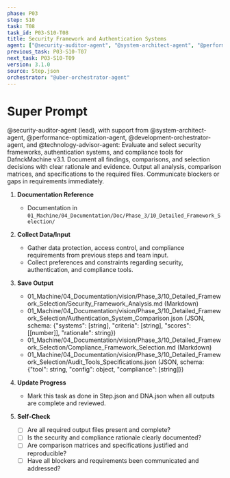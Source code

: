 ```yaml
---
phase: P03
step: S10
task: T08
task_id: P03-S10-T08
title: Security Framework and Authentication Systems
agent: ["@security-auditor-agent", "@system-architect-agent", "@performance-optimization-agent", "@development-orchestrator-agent", "@technology-advisor-agent"]
previous_task: P03-S10-T07
next_task: P03-S10-T09
version: 3.1.0
source: Step.json
orchestrator: "@uber-orchestrator-agent"
---
```


# Super Prompt
@security-auditor-agent (lead), with support from @system-architect-agent, @performance-optimization-agent, @development-orchestrator-agent, and @technology-advisor-agent: Evaluate and select security frameworks, authentication systems, and compliance tools for DafnckMachine v3.1. Document all findings, comparisons, and selection decisions with clear rationale and evidence. Output all analysis, comparison matrices, and specifications to the required files. Communicate blockers or gaps in requirements immediately.

1. **Documentation Reference**
   - Documentation in  `01_Machine/04_Documentation/Doc/Phase_3/10_Detailed_Framework_Selection/`

2. **Collect Data/Input**
   - Gather data protection, access control, and compliance requirements from previous steps and team input.
   - Collect preferences and constraints regarding security, authentication, and compliance tools.

3. **Save Output**
   - 01_Machine/04_Documentation/vision/Phase_3/10_Detailed_Framework_Selection/Security_Framework_Analysis.md (Markdown)
   - 01_Machine/04_Documentation/vision/Phase_3/10_Detailed_Framework_Selection/Authentication_System_Comparison.json (JSON, schema: {"systems": [string], "criteria": [string], "scores": [[number]], "rationale": string})
   - 01_Machine/04_Documentation/vision/Phase_3/10_Detailed_Framework_Selection/Compliance_Framework_Selection.md (Markdown)
   - 01_Machine/04_Documentation/vision/Phase_3/10_Detailed_Framework_Selection/Audit_Tools_Specifications.json (JSON, schema: {"tool": string, "config": object, "compliance": [string]})

4. **Update Progress**
   - Mark this task as done in Step.json and DNA.json when all outputs are complete and reviewed.

5. **Self-Check**
   - [ ] Are all required output files present and complete?
   - [ ] Is the security and compliance rationale clearly documented?
   - [ ] Are comparison matrices and specifications justified and reproducible?
   - [ ] Have all blockers and requirements been communicated and addressed? 
